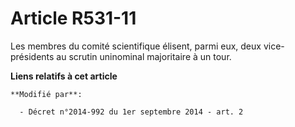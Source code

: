 # Article R531-11

Les membres du comité scientifique élisent, parmi eux,       deux vice-présidents au scrutin uninominal majoritaire à un
tour.

**Liens relatifs à cet article**

	**Modifié par**:

	  - Décret n°2014-992 du 1er septembre 2014 - art. 2
